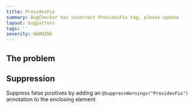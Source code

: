 ```yaml
---
title: ProvidesFix
summary: BugChecker has incorrect ProvidesFix tag, please update
layout: bugpattern
tags: ''
severity: WARNING
---
```


<!--
*** AUTO-GENERATED, DO NOT MODIFY ***
To make changes, edit the @BugPattern annotation or the explanation in docs/bugpattern.
-->

## The problem


## Suppression
Suppress false positives by adding an `@SuppressWarnings("ProvidesFix")` annotation to the enclosing element.
